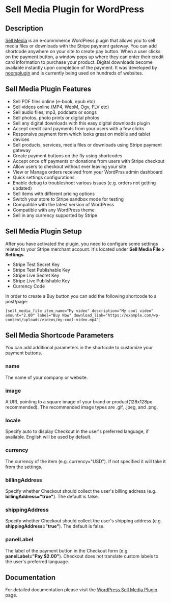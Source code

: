 # Sell Media Plugin for WordPress

## Description

[Sell Media](https://noorsplugin.com/sell-media-file-plugin-for-wordpress/) is an e-commmerce WordPress plugin that allows you to sell media files or downloads with the Stripe payment gateway. You can add shortcode anywhere on your site to create pay button. When a user clicks on the payment button, a window pops up where they can enter their credit card information to purchase your product. Digital downloads become available instantly upon completion of the payment. It was developed by [noorsplugin](https://noorsplugin.com/) and is currently being used on hundreds of websites.

## Sell Media Plugin Features

* Sell PDF files online (e-book, epub etc)
* Sell videos online (MP4, WebM, Ogv, FLV etc)
* Sell audio files, mp3, podcasts or songs
* Sell photos, photo prints or digital photos
* Sell any digital downloads with this easy digital downloads plugin
* Accept credit card payments from your users with a few clicks
* Responsive payment form which looks great on mobile and tablet devices
* Sell products, services, media files or downloads using Stripe payment gateway
* Create payment buttons on the fly using shortcodes
* Accept once off payments or donations from users with Stripe checkout
* Allow users to checkout without ever leaving your site
* View or Manage orders received from your WordPrss admin dashboard
* Quick settings configurations
* Enable debug to troubleshoot various issues (e.g. orders not getting updated)
* Sell items with different pricing options
* Switch your store to Stripe sandbox mode for testing
* Compatible with the latest version of WordPress
* Compatible with any WordPress theme
* Sell in any currency supported by Stripe

## Sell Media Plugin Setup

After you have activated the plugin, you need to configure some settings related to your Stripe merchant account. It's located under **Sell Media File > Settings**.

* Stripe Test Secret Key
* Stripe Test Publishable Key
* Stripe Live Secret Key
* Stripe Live Publishable Key
* Currency Code

In order to create a Buy button you can add the following shortcode to a post/page:
```
[sell_media_file item_name="My video" description="My cool video" amount="2.00" label="Buy Now" download_link="https://example.com/wp-content/uploads/videos/my-cool-video.mp4"]
```
## Sell Media Shortcode Parameters

You can add additional parameters in the shortcode to customize your payment buttons.

### name

The name of your company or website.

### image

A URL pointing to a square image of your brand or product(128x128px recommended). The recommended image types are .gif, .jpeg, and .png.

### locale

Specify auto to display Checkout in the user's preferred language, if available. English will be used by default.

### currency

The currency of the item (e.g. currency="USD"). If not specified it will take it from the settings.

### billingAddress

Specify whether Checkout should collect the user's billing address (e.g. **billingAddress="true"**). The default is false.

### shippingAddress

Specify whether Checkout should collect the user's shipping address (e.g. **shippingAddress="true"**). The default is false.

### panelLabel

The label of the payment button in the Checkout form (e.g. **panelLabel="Pay $2.00"**). Checkout does not translate custom labels to the user's preferred language.

## Documentation

For detailed documentation please visit the [WordPress Sell Media Plugin](https://noorsplugin.com/sell-media-file-plugin-for-wordpress/) page.
